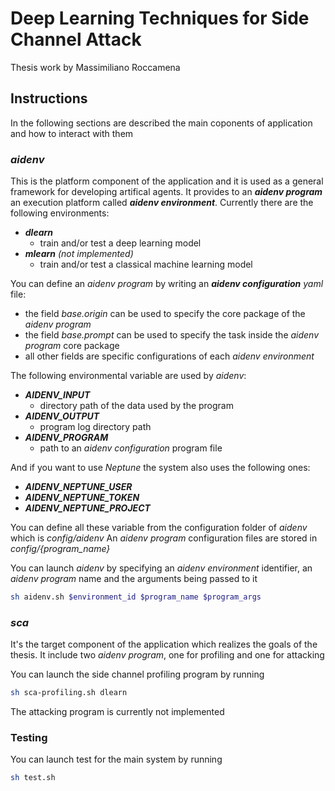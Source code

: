 # Deep Learning Techniques for Side Channel Attack

Thesis work by Massimiliano Roccamena

## Instructions

In the following sections are described the main coponents of application and how to interact with them

### *aidenv*

This is the platform component of the application and it is used as a general framework for developing artifical agents. It provides to an ***aidenv program*** an execution platform called ***aidenv environment***. Currently there are the following environments:

- ***dlearn***
  - train and/or test a deep learning model
- ***mlearn*** *(not implemented)*
  - train and/or test a classical machine learning model

You can define an *aidenv program* by writing an ***aidenv configuration*** *yaml* file:

- the field *base.origin* can be used to specify the core package of the *aidenv program*
- the field *base.prompt* can be used to specify the task inside the *aidenv program* core package
- all other fields are specific configurations of each *aidenv environment*

The following environmental variable are used by *aidenv*:

- ***AIDENV_INPUT***
  - directory path of the data used by the program
- ***AIDENV_OUTPUT***
  - program log directory path
- ***AIDENV_PROGRAM***
  - path to an *aidenv configuration* program file

And if you want to use *Neptune* the system also uses the following ones:

- ***AIDENV_NEPTUNE_USER***
- ***AIDENV_NEPTUNE_TOKEN***
- ***AIDENV_NEPTUNE_PROJECT***

You can define all these variable from the configuration folder of *aidenv* which is *config/aidenv*
An *aidenv program* configuration files are stored in *config/{program_name}*

You can launch *aidenv* by specifying an *aidenv environment* identifier, an *aidenv program* name and the arguments being passed to it

```bash
sh aidenv.sh $environment_id $program_name $program_args
```

### *sca*

It's the target component of the application which realizes the goals of the thesis. It include two *aidenv program*, one for profiling and one for attacking

You can  launch the side channel profiling program by running

```bash
sh sca-profiling.sh dlearn
```

The attacking program is currently not implemented

### Testing

You can launch test for the main system by running

```bash
sh test.sh
```
